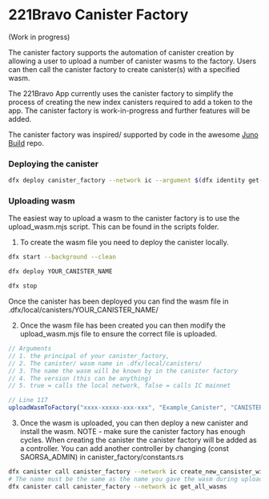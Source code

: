# 221Bravo Canister Factory
(Work in progress)

The canister factory supports the automation of canister creation by allowing a user to upload a number of canister wasms to the factory. Users can then call the canister factory to create canister(s) with a specified wasm.

The 221Bravo App currently uses the canister factory to simplify the process of creating the new index canisters required to add a token to the app. The canister factory is work-in-progress and further features will be added. 

The canister factory was inspired/ supported by code in the awesome [Juno Build](https://github.com/junobuild) repo. 

### Deploying the canister
```bash
dfx deploy canister_factory --network ic --argument $(dfx identity get-principal) 
```

### Uploading wasm
The easiest way to upload a wasm to the canister factory is to use the upload_wasm.mjs script. This can be found in the scripts folder. 

1. To create the wasm file you need to deploy the canister locally.
```bash
dfx start --background --clean

dfx deploy YOUR_CANISTER_NAME

dfx stop
```
Once the canister has been deployed you can find the wasm file in .dfx/local/canisters/YOUR_CANISTER_NAME/

2. Once the wasm file has been created you can then modify the upload_wasm.mjs file to ensure the correct file is uploaded. 
```javascript
// Arguments 
// 1. the principal of your canister_factory,
// 2. The canister/ wasm name in .dfx/local/canisters/
// 3. The name the wasm will be known by in the canister factory
// 4. The version (this can be anything)
// 5. true = calls the local network, false = calls IC mainnet        

// Line 117
uploadWasmToFactory("xxxx-xxxxx-xxx-xxx", "Example_Canister", "CANISTER123", "0.1.1", false);
```

3. Once the wasm is uploaded, you can then deploy a new canister and install the wasm. NOTE - make sure the canister factory has enough cycles. When creating the canister the canister factory will be added as a controller. You can add another controller by changing (const SAORSA_ADMIN) in canister_factory/constants.rs
```bash 
dfx canister call canister_factory --network ic create_new_cansister_with_wasm '("YOUR_CNSTR_NAME")' 
# The name must be the same as the name you gave the wasm during upload. To get a list of all available wasms use - 
dfx canister call canister_factory --network ic get_all_wasms
```



